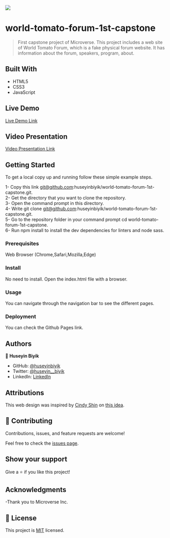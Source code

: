 ![](https://img.shields.io/badge/Microverse-blueviolet)

# world-tomato-forum-1st-capstone

> First capstone project of Microverse. This  project includes a web site of World Tomato Forum, which is a fake physical forum website. It has information about the forum, speakers, program, about.  

## Built With

- HTML5
- CSS3
- JavaScript

## Live Demo

[Live Demo Link](https://huseyinbiyik.github.io/world-tomato-forum-1st-capstone/)

## Video Presentation

[Video Presentation Link](https://www.loom.com/share/f01b8dab0ca249f78f0e5d58a2926659)

## Getting Started

To get a local copy up and running follow these simple example steps.

1- Copy this link git@github.com:huseyinbiyik/world-tomato-forum-1st-capstone.git. <br>
2- Get the directory that you want to clone the repository. <br>
3- Open the command prompt in this directory. <br>
4- Write git clone git@github.com:huseyinbiyik/world-tomato-forum-1st-capstone.git. <br>
5- Go to the repository folder in your command prompt cd world-tomato-forum-1st-capstone. <br>
6- Run npm install to install the dev dependencies for linters and node sass.

### Prerequisites

Web Browser (Chrome,Safari,Mozilla,Edge)

### Install

No need to install. Open the index.html file with a browser.

### Usage

You can navigate through the navigation bar to see the different pages.

### Deployment

You can check the Github Pages link.

## Authors

👤 **Huseyin Biyik**

- GitHub: [@huseyinbiyik](https://github.com/huseyinbiyik)
- Twitter: [@huseyin__biyik](https://twitter.com/huseyin__biyik)
- LinkedIn: [LinkedIn](https://www.linkedin.com/in/huseyin-b%C4%B1y%C4%B1k/)

## Attributions

This web design was inspired by [Cindy Shin](https://www.behance.net/adagio07)
on [this idea](https://www.behance.net/gallery/29845175/CC-Global-Summit-2015).

## 🤝 Contributing

Contributions, issues, and feature requests are welcome!

Feel free to check the [issues page](../../issues/).

## Show your support

Give a ⭐️ if you like this project!

## Acknowledgments

-Thank you to Microverse Inc.

## 📝 License

This project is [MIT](./MIT.md) licensed.
